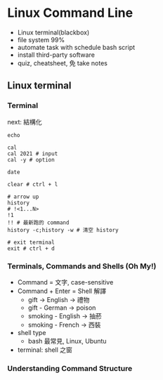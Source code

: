 # Linux Command Line

- Linux terminal(blackbox)
- file system 99%
- automate task with schedule bash script
- install third-party software
- quiz, cheatsheet, 免 take notes

## Linux terminal

### Terminal

next: 結構化

```shell
echo

cal
cal 2021 # input
cal -y # option

date

clear # ctrl + l

# arrow up
history
# !<1...N>
!1
!! # 最新跑的 command
history -c;history -w # 清空 history

# exit terminal
exit # ctrl + d
```

### Terminals, Commands and Shells (Oh My!)

- Command = 文字, case-sensitive
- Command + Enter = Shell 解譯
  - gift -> English -> 禮物
  - gift - German -> poison
  - smoking - English -> 抽菸
  - smoking - French -> 西裝
- shell type
  - bash 最常見, Linux, Ubuntu
- terminal: shell 之窗

### Understanding Command Structure
